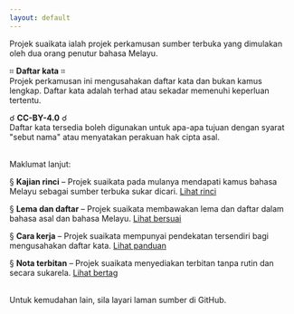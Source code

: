 ```yaml
---
layout: default
---
```


Projek suaikata ialah projek perkamusan sumber terbuka yang
dimulakan oleh dua orang penutur bahasa Melayu.

&#8983; **Daftar kata** &#8983;  
Projek perkamusan ini mengusahakan daftar kata dan bukan
kamus lengkap. Daftar kata adalah terhad atau sekadar
memenuhi keperluan tertentu.

&#9740; **CC-BY-4.0** &#9740;  
Daftar kata tersedia boleh digunakan untuk apa-apa tujuan
dengan syarat "sebut nama" atau menyatakan perakuan hak
cipta asal.

&nbsp;  
Maklumat lanjut:

&sect; **Kajian rinci**
&ndash; Projek suaikata pada mulanya mendapati kamus bahasa
Melayu sebagai sumber terbuka sukar dicari.
[Lihat rinci](rinci.md)

&sect; **Lema dan daftar**
&ndash; Projek suaikata membawakan lema dan daftar dalam
bahasa asal dan bahasa Melayu.
[Lihat bersuai](bersuai.md)

&sect; **Cara kerja**
&ndash; Projek suaikata mempunyai pendekatan tersendiri bagi
mengusahakan daftar kata.
[Lihat panduan](panduan/index.md)

&sect; **Nota terbitan**
&ndash; Projek suaikata menyediakan terbitan tanpa rutin dan
secara sukarela.
[Lihat bertag](bertag.md)

&nbsp;  
Untuk kemudahan lain, sila layari laman sumber di GitHub.
